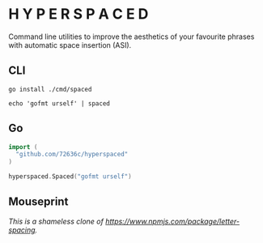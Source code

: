 # H Y P E R S P A C E D

Command line utilities to improve the aesthetics of your favourite phrases with
automatic space insertion (ASI).

## CLI

```shell
go install ./cmd/spaced
```

```shell
echo 'gofmt urself' | spaced
```

## Go

```go
import (
  "github.com/72636c/hyperspaced"
)

hyperspaced.Spaced("gofmt urself")
```

## Mouseprint

_This is a shameless clone of <https://www.npmjs.com/package/letter-spacing>._
